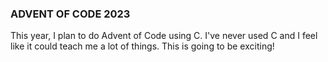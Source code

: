 ### ADVENT OF CODE 2023

This year, I plan to do Advent of Code using C.
I've never used C and I feel like it could teach me a lot of things.
This is going to be exciting!
